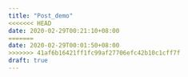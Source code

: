 ```yaml
---
title: "Post_demo"
<<<<<<< HEAD
date: 2020-02-29T00:21:10+08:00
=======
date: 2020-02-29T00:01:50+08:00
>>>>>>> 41af6b16421ff1fc99af27706efc42b10c1cff7f
draft: true
---
```


